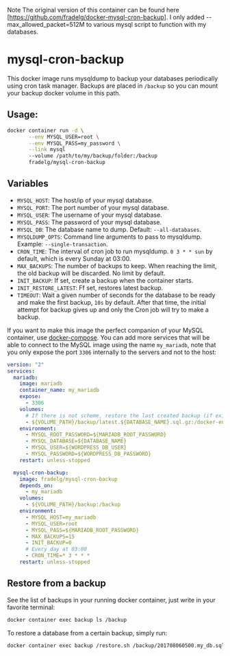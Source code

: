 Note
The original version of this container can be found here [https://github.com/fradelg/docker-mysql-cron-backup].
I only added --max_allowed_packet=512M to various mysql script to function with my databases.

# mysql-cron-backup

This docker image runs mysqldump to backup your databases periodically using cron task manager. Backups are placed in `/backup` so you can mount your backup docker volume in this path.

## Usage:

```bash
docker container run -d \
       --env MYSQL_USER=root \
       --env MYSQL_PASS=my_password \
       --link mysql
       --volume /path/to/my/backup/folder:/backup
       fradelg/mysql-cron-backup
```

## Variables

- `MYSQL_HOST`: The host/ip of your mysql database.
- `MYSQL_PORT`: The port number of your mysql database.
- `MYSQL_USER`: The username of your mysql database.
- `MYSQL_PASS`: The password of your mysql database.
- `MYSQL_DB`: The database name to dump. Default: `--all-databases`.
- `MYSQLDUMP_OPTS`: Command line arguments to pass to mysqldump. Example: `--single-transaction`.
- `CRON_TIME`: The interval of cron job to run mysqldump. `0 3 * * sun` by default, which is every Sunday at 03:00.
- `MAX_BACKUPS`: The number of backups to keep. When reaching the limit, the old backup will be discarded. No limit by default.
- `INIT_BACKUP`: If set, create a backup when the container starts.
- `INIT_RESTORE_LATEST`: Ff set, restores latest backup.
- `TIMEOUT`: Wait a given number of seconds for the database to be ready and make the first backup, `10s` by default. After that time, the initial attempt for backup gives up and only the Cron job will try to make a backup.

If you want to make this image the perfect companion of your MySQL container, use [docker-compose](https://docs.docker.com/compose/). You can add more services that will be able to connect to the MySQL image using the name `my_mariadb`, note that you only expose the port `3306` internally to the servers and not to the host:

```yaml
version: "2"
services:
  mariadb:
    image: mariadb
    container_name: my_mariadb
    expose:
      - 3306
    volumes:
      # If there is not scheme, restore the last created backup (if exists)
      - ${VOLUME_PATH}/backup/latest.${DATABASE_NAME}.sql.gz:/docker-entrypoint-initdb.d/database.sql.gz
    environment:
      - MYSQL_ROOT_PASSWORD=${MARIADB_ROOT_PASSWORD}
      - MYSQL_DATABASE=${DATABASE_NAME}
      - MYSQL_USER=${WORDPRESS_DB_USER}
      - MYSQL_PASSWORD=${WORDPRESS_DB_PASSWORD}
    restart: unless-stopped

  mysql-cron-backup:
    image: fradelg/mysql-cron-backup
    depends_on:
      - my_mariadb
    volumes:
      - ${VOLUME_PATH}/backup:/backup
    environment:
      - MYSQL_HOST=my_mariadb
      - MYSQL_USER=root
      - MYSQL_PASS=${MARIADB_ROOT_PASSWORD}
      - MAX_BACKUPS=15
      - INIT_BACKUP=0
      # Every day at 03:00
      - CRON_TIME=* 3 * * *
    restart: unless-stopped

```

## Restore from a backup

See the list of backups in your running docker container, just write in your favorite terminal:

```bash
docker container exec backup ls /backup
```

To restore a database from a certain backup, simply run:

```bash
docker container exec backup /restore.sh /backup/201708060500.my_db.sql.gz
```
